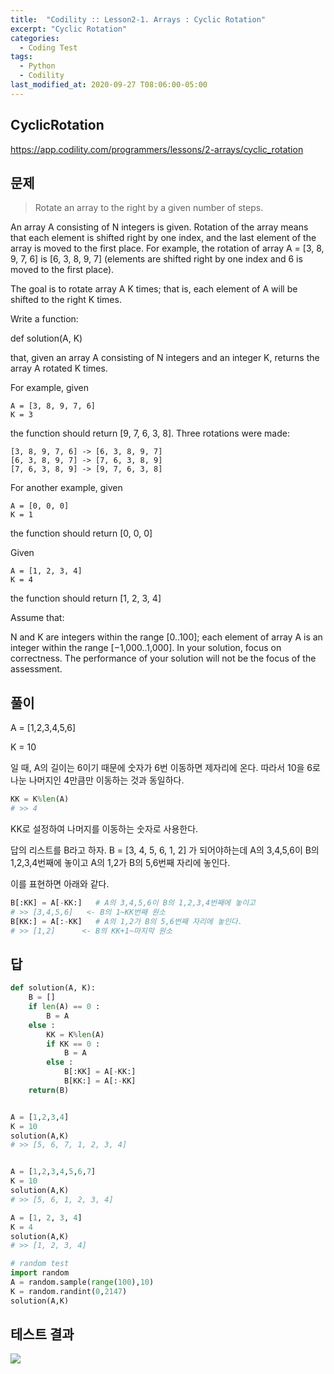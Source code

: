 ```yaml
---
title:  "Codility :: Lesson2-1. Arrays : Cyclic Rotation"
excerpt: "Cyclic Rotation"
categories:
  - Coding Test
tags:
  - Python
  - Codility
last_modified_at: 2020-09-27 T08:06:00-05:00
---
```



CyclicRotation
-----------------------
<https://app.codility.com/programmers/lessons/2-arrays/cyclic_rotation>

문제
-------------------------
> Rotate an array to the right by a given number of steps.


An array A consisting of N integers is given. Rotation of the array means that each element is shifted right by one index, and the last element of the array is moved to the first place. For example, the rotation of array A = [3, 8, 9, 7, 6] is [6, 3, 8, 9, 7] (elements are shifted right by one index and 6 is moved to the first place).

The goal is to rotate array A K times; that is, each element of A will be shifted to the right K times.

Write a function:

def solution(A, K)

that, given an array A consisting of N integers and an integer K, returns the array A rotated K times.

For example, given

    A = [3, 8, 9, 7, 6]
    K = 3
the function should return [9, 7, 6, 3, 8]. Three rotations were made:

    [3, 8, 9, 7, 6] -> [6, 3, 8, 9, 7]
    [6, 3, 8, 9, 7] -> [7, 6, 3, 8, 9]
    [7, 6, 3, 8, 9] -> [9, 7, 6, 3, 8]
For another example, given

    A = [0, 0, 0]
    K = 1
the function should return [0, 0, 0]

Given

    A = [1, 2, 3, 4]
    K = 4
the function should return [1, 2, 3, 4]

Assume that:

N and K are integers within the range [0..100];
each element of array A is an integer within the range [−1,000..1,000].
In your solution, focus on correctness. The performance of your solution will not be the focus of the assessment.



풀이
--------------

A = [1,2,3,4,5,6]

K = 10

일 때, A의 길이는 6이기 때문에 숫자가 6번 이동하면 제자리에 온다. 따라서 10을 6로 나눈 나머지인 4만큼만 이동하는 것과 동일하다.

``` python
KK = K%len(A)
# >> 4
```
KK로 설정하여 나머지를 이동하는 숫자로 사용한다.

답의 리스트를 B라고 하자.
B = [3, 4, 5, 6, 1, 2] 가 되어야하는데
A의 3,4,5,6이 B의 1,2,3,4번째에 놓이고
A의 1,2가 B의 5,6번째 자리에 놓인다.

이를 표현하면 아래와 같다.

``` python
B[:KK] = A[-KK:]   # A의 3,4,5,6이 B의 1,2,3,4번째에 놓이고
# >> [3,4,5,6]   <- B의 1~KK번째 원소
B[KK:] = A[:-KK]   # A의 1,2가 B의 5,6번째 자리에 놓인다.
# >> [1,2]      <- B의 KK+1~마지막 원소
```

답
--------------

``` python
def solution(A, K):
    B = []
    if len(A) == 0 :
        B = A
    else :
        KK = K%len(A)
        if KK == 0 :
            B = A
        else :
            B[:KK] = A[-KK:]
            B[KK:] = A[:-KK]
    return(B)


A = [1,2,3,4]
K = 10
solution(A,K)
# >> [5, 6, 7, 1, 2, 3, 4]


A = [1,2,3,4,5,6,7]
K = 10
solution(A,K)
# >> [5, 6, 1, 2, 3, 4]

A = [1, 2, 3, 4]
K = 4
solution(A,K)
# >> [1, 2, 3, 4]

# random test
import random
A = random.sample(range(100),10)
K = random.randint(0,2147)
solution(A,K)
```

테스트 결과
--------------

![](/assets/codility-images/2020-09-27-lesson2-1-CyclicRotation-ac01cf02.png)
